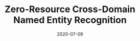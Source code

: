 ---
title: "Zero-Resource Cross-Domain Named Entity Recognition"
collection: publications
status: published
permalink: /publication/2020-07-09-paper-zero
excerpt: ''
date: 2020-07-09
venue: 'Proceedings of the 5th Workshop on Representation Learning for NLP (RepL4NLP-2019) in conjunction with ACL 2020'
paperurl: 'https://arxiv.org/pdf/2002.05923.pdf'
authors: 'Zihan Liu, Genta Indra Winata, Pascale Fung'
citation: ''
paper: 'https://arxiv.org/pdf/2002.05923.pdf'
---